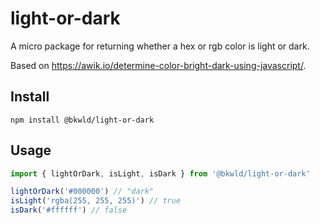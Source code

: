 # light-or-dark

A micro package for returning whether a hex or rgb color is light or dark.

Based on https://awik.io/determine-color-bright-dark-using-javascript/.

## Install

`npm install @bkwld/light-or-dark`

## Usage

```js
import { lightOrDark, isLight, isDark } from '@bkwld/light-or-dark'

lightOrDark('#000000') // "dark"
isLight('rgba(255, 255, 255)') // true
isDark('#ffffff') // false
```
